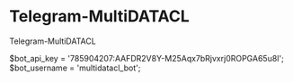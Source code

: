 # Telegram-MultiDATACL
Telegram-MultiDATACL



$bot_api_key  = '785904207:AAFDR2V8Y-M25Aqx7bRjvxrj0ROPGA65u8I';
$bot_username = 'multidatacl_bot';